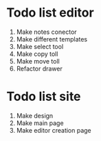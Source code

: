 # Todo list editor

1. Make notes conector
2. Make different templates
3. Make select tool
4. Make copy toll
5. Make move toll
6. Refactor drawer

# Todo list site

1. Make design
2. Make main page
3. Make editor creation page